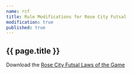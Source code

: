 ```yaml
---
name: rcf
title: Rule Modifications for Rose City Futsal
modification: true
published: true
---
```


## {{ page.title }}

Download the [Rose City Futsal Laws of the Game](http://rosecityfutsal.com/rcf-futsal-rules/)

